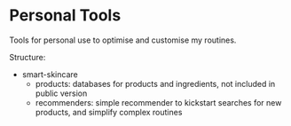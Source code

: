 # Personal Tools
Tools for personal use to optimise and customise my routines.

Structure:
- smart-skincare
  - products: databases for products and ingredients, not included in public version
  - recommenders: simple recommender to kickstart searches for new products, and simplify complex routines
